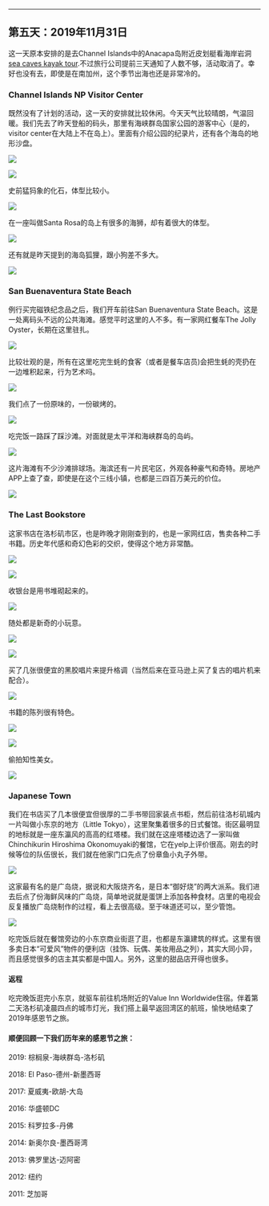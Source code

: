 
-------------
第五天：2019年11月31日
-------------

这一天原本安排的是去Channel Islands中的Anacapa岛附近皮划艇看海岸岩洞[sea caves kayak tour](https://www.blueoceankayaking.com/channel-islands-kayaking-sea-caves).不过旅行公司提前三天通知了人数不够，活动取消了。幸好也没有去，即使是在南加州，这个季节出海也还是非常冷的。

### Channel Islands NP Visitor Center
既然没有了计划的活动，这一天的安排就比较休闲。今天天气比较晴朗，气温回暖。我们先去了昨天登船的码头，那里有海峡群岛国家公园的游客中心（是的，visitor center在大陆上不在岛上）。里面有介绍公园的纪录片，还有各个海岛的地形沙盘。

![](https://lh3.googleusercontent.com/5F5aoOtKeregB8GeVZMcWqhW2WtFyOUYnV1DfwgEbFwoK_LxzI7m1wXLUz83-oArtvMuJyh2RbWx2VStT930Lo-Vc8Z3DKvzn2OYU4Dh7nMaKb_l1POgo2te2_tz4_riVip8vZw5lQeCVR6cm4suoag2ocfW9WafJP5Kzly_2OGjUhaW2FvryJu7h-49qKIXvkko8dyeBfEhDuTbATmHPMGB7qhTLuoCUp3K381337yxrQHQ3SA0oJL51UTurfv_9AgDTC4jIlYO1oHrnT6RfopLTME0xPqtnLHKhTZIVqLJSrlfV5vYK0yL2drMaVJmSvWJ11TPl-WYzxE8IDgEVJFZYBuhrBCOFT-1HZKlG0-5TbByzDBQtnYV9dvmO3Uv5guH0dhLaCRfNo0Zq5wDpo_JGmcx7zspjy_2RKX9QziWo4RavGYgc2gjdkf4NPczlMjyxuyYHG45zZagu8I3q44TtHDvujtLB73RREn1gBDiy8R_CABK_o6PKNJHjmTGJu7CSDxOjeox8acM4OMt4xoWBd_cuZQNcGIX8ofbwrsmhCXA101-x8S6haeOXvVy58Qg5eEZRNPCsFGOlUFVBVCb4gULqDTGnsiYkWVbuj46OqGpB75eXS7IqYkn-zdYL5PXG__W99pyUDtEkPkc9gzzkhFNfBE88uIT0ZGhOglti3T2xtanmad7RmCJNY017fkujYZfiashlmn8RHyIL1ZcGv3DxMZnSz8eWHN1vK0D3s9Q=w600)

![](https://lh3.googleusercontent.com/a9nrCtwi8aFdsAcNopPfqUBv1la0wPHHh6bGCYXsxVDOqDMwEnTDe8_zJIAO0V46wT4hCLPmQylj6pO55BgUDuKc6K5yvojIEgxRPW5fu4xAPqbbgt5PZX3PjzfC9-E_HWxozBmBv4WDWRQvuQ_1nggkYdgAkWLBtuMKAsMX9cF4WGwH5GDnrC9YON9g7J8hDg3OEuo17ttkYF0zcOr-ZD_V9hojGz4ApUrjEInHY1DDWxfZ5KjA5Vkngnvqx14-XN7PoCZkY4cALxNcsnDOIEy-RyRiCvgkJRQP2OLWhUQXrlknja4uQUiDGcWJ5abKrNd-3h6h4yrPLtIEO-uTBSrIIQwcZo_b4d0nip-nLhnH-55wK7UO9OZ4gFYZi_XpW9UEGrkBph721v3UmLdKWqYa8pDEEq4W5mHMO6U5VKt9qs3pzg0u0NdikofTX4tCAfnDLrysUGf_w41p4sgcCxppy2FXigMLBYuHlGtj3w0eGZAjG2OtMmJE6AzDZqaWI15hf4Q3pT8PUGzm1J12BziY-IAZsAlUd9lrSIc7Rgw5mW7zmgyN6Nhs6zFzSvch_ZL4eZWCOtnHyMUZV6LEJngwcLZmy6cekLv8Es2hZhOb2gmFsiq8YVjHIDCYKFDeX4zxcU37wkt-laCLOdGsOLEYylZlkiEBMS2LKLdx5WDwHvvBeARGqlo6pab3rmCw77_0fFwKyylKWA6ejPciKOBJXUOiOnXei3ibDPMoHUgtY8e4=w600)

史前猛犸象的化石，体型比较小。

![](https://lh3.googleusercontent.com/NiE3xZV-ktZm12am7GoxUZsHPVPfBuAMSwifat4Q6eF1mKzNxVIFO9BK1Akg2pY10tB4npOY1muUuj-ImlxcCnbuQDYISX4lHGxHZzFB9FRcFGWqkCxZ2asCcKR2vG4bOhovNCm5pMV2n6Z3QTVPiKMmv1YIngPpJotA1wFOzmP2qfdDQ4FJlLH6THM40_TbTtJ_lCDbbY3FlcmnDMD7J-QU4FSTa9hs9rWfiuocXnCtd10YR6rrPQGqweVeFeFrP9NWRnOQwZxC4b2V84yC0_hkCqMuRPFtLSmzK0MC3QfjXtdqhSwCgGKuVG5aNxGYuEE2r8WZ6IMFvkHpQ6k0ILvkntlvzlR7aA0PAXh3AYphjFtBOncsTiTB3t9ORq7Oeu5yOyVfomKJ0FOQ3TSicMK24_KPnzco-YrgtHbsU5UHWTvSP2R_KVNtsNfoHTzYFqoPuUpL0mFeYQNuvktkNDbG-7LAalSD7NEPuQDZJ3Acl3xP5zW4yYXd7m1KWe_J62nbdfOCRk8lLIQodQc0T5qDVCG6KMxAtaBFA93ms9vj6fdjUMO61wHLdKAScdAf7jVV2jmNPYQ9IA5G-7wRK2fIpp5eOWh_jum5fdjU12dz39pfEkW6AViMuWXs3ATkvUMC5FWPqCcfgVIRZKDxynkCJ4BEJkjorbroAx1FTIZiH1PecvSytZhbjf1VSMBtnBTp-SkKKA-WqUlbLNoyJKY0D8lvCc4ib-LuYyyP0LafZptq=w600)

在一座叫做Santa Rosa的岛上有很多的海狮，却有着很大的体型。

![](https://lh3.googleusercontent.com/ikFLk8NpDHmxlAhtvY_kyI9QU9Fqt-02ZNsr9TLtgv90vhItbD3pbqvRBKRoAKYUrgjpJkh5YFNK9tStQXcGkc11EqXoab7vYdw5HMzCqhWOOfsRNZ_pnyVs-LEWbLp2vZAhvgEM7Ht0JOgJWtdbS1O9K1dqVrw_des5EZMDNXrrxMCTf-s8xY9wHiLs0mGY_ipRoWFtddjmysdjcHxeF73Rx53nlu1aeEdSyhqxzRf4lG3ynQMM4kVqE8GtTPxRFp5wfkKdHjy1sO9SECn3nNaOW3xRv1O9v3_Mo056JpSaZ_HxWoOwXonBp2e0-CHMyhXfLzvshyW40wf7MYrUu8Tu9WP-wf3SpF5FAp2ZDwuc6mI11MdAePk1YEaI_p9WB8-sZZurvPrAIkxwfPrjGup-IZ5IQ_zWCjKbRqYUwwOFjOx0YsOM-lSTyBpNCVeaf0aeisdOimYZjmc3boJDBUAQ7yxxJUVfWllo1TeMHUbkbqTQSRP2qVuwz71ITNXU7tVp8Ry0J0l0wa_2CLoDnHp7-8Y2l7u6ebf8-swjJBzBECSZ9Hc7zvVyVx56PUjVvgxZOFS4gQfeUw3XHH2C2OLw2Q8r_fYjl_UIC3D6_B-TL7KKbhK56Va4jPqXk3y_p8N6oZBbp9BPAejtLS6ANSHnQIPYc0I0tf6KbKDo_uvELdwzQww_3gYzBwgOny7c3lO4tKtPHdXeVyAuhJVu5BUp312jlzF9WdDtTjPwtZ4uGHNp=w600)

还有就是昨天提到的海岛狐狸，跟小狗差不多大。

![](https://lh3.googleusercontent.com/Lic2mEvkKeLK1F-iKUTPSiFr0yOs_CHLpgtSuGdDLdEAGNqIVAsBVRnVIu3fsEeIsobEmGx7Kmu-4-nFSmXsVOLNjyDB78Vug1chG0mQ-zKBbMlhbprYV_CpJLRdfwPOaHlhdaxsn7F-Vab5fwM0e9wPdpPaN1eoUyDcWKl4Jpbh4UQHWtPpHynjxOdK-82BSg4Ze2ztiVLrcMLEEY7NmATVWyvrpWX5KECm7XcguibfUCVGtcIvt7FkMjDn5Kj5G02dfO4BZKe7k5PbJWd9TAdRx9oLAkkqQgF0uDZn-LR8_9qFs3tH-8Np6vXvntFW0zmnVlSWpeGnMf7dBJjlIEIYq378vbrA8Ftn00u3Rxaol5ZMchrBR0vz7U2ncmdTyxBDdB3GTQ0ymickp-nKoewLYe1eTtw2bNBgI1Ntmhh5ZTia3G0lekJ1HJfSgsZqrbI3pjOB73qJQG54UFka_Dpjj4XOr3M5Srny3OXG4VAvkBV606B0BBs9aJsatdBCFOqIyTIfIxnCHyQhqUmRHpBAKaWQQT09LnYjVloY85GN2a5gQrB_xaBeX1dU5CTo-_OH1VQWe8hUyiQDaI_KFvRvV9GifoblMi0h1-JJ1uQpBuVk0uPU04TtJSM6TzK39S3hjdlUORff4mnTReP9aJxkKdHRTos916VGxOEolJT0Uct8ruMplsZUkO30t_KDmg0MegLn-kAE96x44e6OjcdJEgMEPwEISSHP8D-mKOUkpkM7=w600)

### San Buenaventura State Beach
例行买完磁铁纪念品之后，我们开车前往San Buenaventura State Beach。这是一处离码头不远的公共海滩。感觉平时这里的人不多。有一家网红餐车The Jolly Oyster，长期在这里驻扎。

![](https://lh3.googleusercontent.com/ju5JVSIdEU75vJec-xDTdhsuVrC-K9wKHFysvB5cqI7fFOwB4Dj008gN1qPFyL1icFG7FJxY9omraEMCCA__sHd2sFiGWSmkre8IUqoVpzTBIlcp41SeRYblBMMSlH3hi12MR18jDitcchFAIVUS3XafwXvZH8JRFUlvwFmmYn4v_EXr2SeZixUQ8_G4kE3DmL2nlqYVZbZeJP6yAdtQLeJj_HaYSNiaT_aYcN7zEFgvaDYpzfeyXrCkZrgIkpoKEe2TOj9tfe7NRY-hOylr824rbqGsddcMlx6Wi-TOQgMpiUtQy-Q5NnVwrOXotSgTcdZzkYISOiKweFDr5plxjT6CcoLj5pwyW4-yr2b7Yd9-_7LDUrcwDo25bvyVcmIXoWOdfJUuDlhnCt56Fw6UV_pqeGoZtxmmjVtslPRdyapeARVDZO17ZO1R2HuCNSk9sZhqH3AxcakkxACqVJddLrze9GGqaNXCPBLryBYnddjdWriVHcVy-yT-VwWGHgFyR_WLRkt2azxVuBd6p4EXxaFibN4zyXnFvt4-UTuaw-9j92syevdrzYpn_FsFrn4BRoB9Os2IuC2ODeue9AkKbgKxhugB1lNswHyIB0h2LIh41nF1mLHbCePfgpKSoage1vGHubnjhUxD5sIBAdtSzdHAN_qoDCe15LXLegT748Hp2RwcQ5DBT78pceFVS2Sgwsdq8UGarFbSnpccpXTBc9Zd3sBTmw5yT8ycMK_daFv5SbzL=w600)

比较壮观的是，所有在这里吃完生蚝的食客（或者是餐车店员)会把生蚝的壳扔在一边堆积起来，行为艺术吗。

![](https://lh3.googleusercontent.com/Hu51HYvqnhfwj16ixGraIX0MK6h7vyeUeeMqlVTitJgZe3U77RWd11fKo1JT4kkPqQZgxZ5PRLDKpA8N7nB0OEV-ZAJT2tHDJ86NaxpNQ2ZRR6he06PImczxO-1eQ-sgiddJXOI3MGBCb0DZWYzkTm0trznjRi4VMXERGONjvWYbuODRW8JqySit-jJKxAFI1-35YQxpFUFcUss_RPLS07cflccpBqoJQ80Fl-e6VmBN4X2SswZJWwNYjLgGSsMaJX-IpFUTtaOkQuo_ri7HEmhY801pai5p_gj2-hn4ZyT8VGTT1NDc6QeDlU5yTBID-_i3H5hoP9sOiaqXy4xJbEMZz15xdgGCJVgVdR9EDqAIFBEHh2YqK0DeuUEjapsJewVMiqLwOw7lNl911scXImQkHbCRgkgBeHkQ4LB4SPd3Baj5TSce1tV2Y2GT6DgT2YG4YdUXDFl5Ay42qjPtzq90xZqvIuRkiACyk4sUHYD5PXCN0q21X2iMgY_Sg7F1_EozrTUrLEwzBFo5pjU9Ls_C74IzCxkYHL6Cs_LjqgA0E0RR9FOxHNeIX_Y0kyI1aYy1dtn2C_mI3otRmkUlsuh3viLSs3mePwb_mzKNnNn8Y3Tk3Y4nba9dKJpPVv8CBceHQ6NAQXjznfXCM8eHpefLseYk3zL5tdFsGm_2sqeMqCE535WdT5tr3cDv6I5_vlaeNPwvuzlkUPT2wpAVzS2rCV2P8hFTtpaA9HgS0i1r1-zr=h700)

我们点了一份原味的，一份碳烤的。

![](https://lh3.googleusercontent.com/D1Xx0pWUclURaV8o_O9fbEJA-8Kbbsz1rVUwh1RcPu6NR0--bnB0mxpQHCpQ69tNKScjvM2C4aT-t80DroevqHShM-Qzuo9pgAVMN7b7XzYQfbF21f7HuoiF7B0biJ9JRdTAIghPuREhGMCLpPn8Gp4ZOxqNbUJNrO10SGDfxqvnhOMnLIb-ygC0A8Lg-FAJVBOld0xlBVsnrFOuUwBKxWqv1JauILbpHTI0ZEMy6e_OkhSgz9brUAvE2VdnUY-NMLflt-LamZeunfdPfY7AG_bZDGCbgMlGWgNfQ9dsehzwvF2db7OmgYk6RufOdhcbHK9zhb5eYdB6g2yK_OfflZfI2aWPwYvlQMXHujwTNe1oPtbMdLoC7fAhsaf9rZsgciiyZfFfGEFhb-bgEvxQnAcarKDa8ZsHlVpLAP91TjJF4Qwdclygfa1EdWkwheaHGeyP9Xvq3pvpl0b5jlvMhfbQ8g6qU3b_-4TjnuwZz2KqaSRgj0_9GToaLnoO7dCfy7Hv6p6CG2vHUqBa6jO2Qxe918ss7c-X1FOHUxQwbF7IM1mkHeymq5C8aag_OfNrXQaFMY4GaMNdFYLeL-Qwr4u-yJmeqNRdiyeCYfEYJvnJ8ZLSTsgLy7rds4dE9lCsQmh1PjVepI1zV5KBS3cgRM2dquJd5I4ikSb_QakEtK7NwOL5kNPsVP1qmpP8zz47n60ZzBZaoG19xjm7sNnxf52qw1cDDwJrYpn_8J0UJiHxWz4O=w600)

吃完饭一路踩了踩沙滩。对面就是太平洋和海峡群岛的岛屿。

![](https://lh3.googleusercontent.com/gnC7DsOyhRS_Aigez5BiNb-Yn5Zwjp6-rxr2Lip_H1kxMLWib1kJQyRBCKIU-KbQ7pBkyxtTCSUKy8HUDeEV4r2uT1hgOYDZ1BoEP9uVVZaZgLIrb0UcPx_QgW2ckUkaNUyo6aaE2Vl19Bt8KiTTS6V78nVBe8eU9doMjotSB93K9CvUbE3eMn7NP9h7KKqtHdylaYphQJWb7WKmxlkBTZCX4_2xW7Mup_nbH_TanKmrhpREhRPRdUK7tUXhO7Nem8be-ghCjasMb64g_jC0uBFJfH1L2LoGW6_xruYRgqxKD9ARAroHH8SottKvW7uK_Q7LN6jSXKYPeyyXOW5QM34jWRmpdvrQjfozttccoXPRArAdLKOxTvVjQpnddZmZL_5HBQiWEeFXMRg9Y8Cd8ZoOJqdC3lLoWX10Ir5MCyNk3e5teRSxaB-1sTZdNq-w440fXu3Hk2V6xpzlv8FoyyFFdSyS5gEi1Z109jbWAIRTzmx66PUGG_H8KnJQyer1r_VdC-CBx1oxLEVahtzKjICGFoRfBzVgk-fHjvY-LRFUQfRMKC_DSyIG9MsJlC0_g24nDRjZOfyAUOWaSEJ9q-1XSR0yPNcl3LG-eQ_WBprWuMt3TlLhvyvroBG04Y0sj6Yf4BtoyecG9Hj_fUiiABQPZb1JBRzKW9e-6eOg2eXO80H471sc7nyI5LmsX0WN1D2dBPAzujHnKydJvzeAX5NewHTFfSku7DYldDgXeUsC89CY=w600)

这片海滩有不少沙滩排球场。海滨还有一片民宅区，外观各种豪气和奇特。房地产APP上查了查，即使是在这个三线小镇，也都是三四百万美元的价位。

![](https://lh3.googleusercontent.com/cyU752m9b7uoS5ClTpqErm_-PlPNjy5AVUb-qa-LF8ktPFV-BEQ_RB_4TNf_d7Zl8BsdyLXx9Nyut4WwYDeGCt5cfBi5sKY-pmWqtMOSY-rtsLOP_4CuE1gl0nWwsI7RQKJoTvb95wPS47hjoQ4aOkCeOPDixZT6bs5L8tGBNVGIWvzaTqq-FffqUCpKn7-oAVz08buyyMWmQR9pm7WK28W19MG_4MlHftng5lpvU7j4MJhlwNxGJpIYCWDE6Ii6GVkDtEdCmNA9DC_rJj4rfWtlKW-lRNp4K8VKgcp8HRuPr2UC9fTIsJ0e7Z_0QFzRVaoSuOWwkTF9YIq0206a48sLXq7YqH4lLnip1PPPhmH_ii5S7fUUKdX4eG3kEiuuxAMXk-_mly8KLLZeubY6J8djEOXti99uBTLN8e9POyfiRPHoitWDSNiMEN3pS2L7a5CDksoy1ntwckfp1sZ0qvmSlPWxjmL9_H2js1wvwI2m8JCcCak9bHAij9l3qNKd34Vva0p6gUX2ie2MF0qwKhwbmj2h3_7UDTtMTRBh7PlGSSPU5S-btxrfLuXmfBJhe2qabU6ftP0qkykBvIi_sZkdiPfqFMrpjbUuk4hdaiA3e-LzFybbHd0GgPR9-QNHZ_3_vUf57fHG9fRgZkbDpk2Oi0eDB3-OGj19nDgpGvqx3-KPTuaf3KlVkx5z2lyoj-SuwiQ6zf2sQGtvAjjNCpRd0RAp8kKx07C9YS5Ayowce_sv=w600)

### The Last Bookstore
这家书店在洛杉矶市区，也是昨晚才刚刚查到的，也是一家网红店，售卖各种二手书籍。历史年代感和奇幻色彩的交织，使得这个地方非常酷。

![](https://lh3.googleusercontent.com/f4xk9cDJjumximXZR3ZC3q_s_glyZCQRjQfdl8H7mmQtRjM5cN_oLyDzEdXUG1qE1vXTt9DtIE7u_LXINu_r16FLPqwXzvnF4sszhn81AdOfvFhVDn-syAOtnAs9c6enC0e-x3p0qz_ie7Vl-DnkaCiUR_ezuy9fyj6paT3fc2aQtP1v3ClkqA-b-EdZM85_C2VH4FPsoBkAskv-Qwj88uM7EqsSlHu5gkAKL9GwU2UsVxG-0e6AHfD96Hw7MVPR3ZtK0ueLr5gf8NICkK_4JIK1wX_HaCEIZGtPQVLAzeHP_oy2RMFfKTaPofshc4wN9Nyp2RbSxMtHOjLVgT-qv2H8913d-E5ns8YXnpDTn2Vda8nY0bKLW45vi6K5hP0i7HPzZlZ26P_qpoM859XmfI1ioTxExDMi8ZyU6ob5khdDArD9FEBbPA97FUMQiMBg7R4HIOwwucgU7AW6tVrVCPBTZ2mtEY5KP82M-u867HX7t1F78voLRBFZU9zxT2oQM1NLzQJn0g5SBPky6K8KBd5aXT4YS0OHWUGiBBxU1hfz0j03yjhfertTzNkBJDBshMo2qian1nXMhx-w7XmHUliKP8ZDDYo5qAF14HrmSsuftl0THFTCWIKpQsjm9HMBPdBA8PUo1nVhsYT7T3zkof6nJ4zZGuuOGmnL680Q7JIzfk36-N7Y73l_32KB7uIHlkbV99xurM7CXg1yGpL2UQJENr0ffITGZZ5Txp01gh9_Bqou=w600)

![](https://lh3.googleusercontent.com/OB81Nbz7RLwZDRZ88m6vDFOd_8vutTpuHKHQJdbnBMb1HWN0c-p22pDpPR7kmNmcjCLTAKs-yGyY6bqf6qbNW8dyIsH7ozdrcHW3xs6HpzS1r0mFLEAkipm0oQLJ1kNWv3ESYklB0ttP3NDLk4aeAI_G27B2B2I0qWmtboV1bLQ4KdZy1deDlZbDDO3g9VYUws6PQhFAKkhHPULsu2RSS-6RcuwLEyGr5w2AKKhMTN0HgvsxnEyyNaPG9wcOw0OmkXfs04Gq2k9rrrZ2kWmnmYheL0-isQn9I7BLR-Ne88FB8UbFAhyySAMIa03qQecgMgFnAx1f05ZEOHWfnhwKkMyImHiauZFcm-ZDcRil9wDHmljglocPq5Qe58AcjCNFGPAMvMSylK5Frd_7bdUke_FIabFBMY3_Ay5TGaW00Ud1YzlJEBWkz1PTP1UZg48h0c6s6ob3XMMF5gn5qCbLiAbR14acf16KY1uLcUaBe0jxh67BlchnSVOX1exQboBgCIMRm8EQCrqNDrO1o-oxidnteXIjG6qqKWEfSlQAIzuMUjz2cvQg-oGcKaqYKxuZ31oeRH2xLd-eebErEEiBpnJGf85SviYiW26n0xITZ-xL22VcKnaYt9e8u1rKtzYoY8nI901kZmdGWVLtcXjyuuGxQPkYv9CRmnzJRH_6WPSzVBjUfI6Gpo9BWeg8k7etdmEwVH6bxDIWtbCWq1BWex3tKfole2TcubVG77FGPxrAW6iP=h600)

收银台是用书堆砌起来的。

![](https://lh3.googleusercontent.com/KDm_4UP2-yqyNbjaAkVwnpGzFmAgia1hz-dPK4DT0NWEVXTvdoVGQ9y7YOJOVGBrf7X1asooa_9r1jkFK5vWtcX4DZZOV3l1MBgT7Lh4tMDmp4_xvAJMEXRynQGog30GjFA6nwFQKiw6s1FyYcFVcQoba9LASLkGZ50IQOhh_8EKNwNw0mMWJticR8mfobxs7G-cnguqOYSumqxjpXh1r2oLmNMF5OromXS3rfK1Y1yctlJrzn5qsc0ZD7Opn7ujQjyZvic-enkcnEWQY1eOu63kR-Q_m2SeQXrWjzyczlZJeT5X_uy-alPt_aPNG20RRwLYEtFfhds4Q7IYWzaOQ-HB1Fd9N1a-fZHxdRmAm4uh42Y5gTSnRg0vSJyO4amEAEklKNCzEre3u6d0USyg4imO0-DYBbbWBJbFaFJewzm9ZBetic93TyKAuAjYd7-KR-0y_ev2jwLl1dJsBLFkuLnXpR21VvmEDJUYTMz-2zjAOO_CaMHA_z7HhDtk2IuFTXyoCTpSbIfjRl9_cX7jVGeiejICL0TnO7qF98lqR6NmUjK7tlUZmLudu5-nZL71vEg9jXxOudkna_3KWshaua_VhXxADYrTVk3p5q_MxwCoAj9RFskG_GzHz8cVn4QA5clYv3Cn5prtOo-z09JMpvHJJC0aVbatxRBUAJKeevvrA0-juCyMwh7PbWUzl2RzojHk7olT-CIZ6zubaIzbND4BAS3MadhR55hvELKer9u7j9lk=h600)

随处都是新奇的小玩意。

![](https://lh3.googleusercontent.com/yWSPu9_nOtbxrVXDUKh45fqMbIXxQ6qPSRXRYnmbOjSKRH4ivYd4YYUPoYGVgtRH3eUbQKtQXp0mdXdAp43pwooeEh8Zn9Yr7FY1YNY69OehoArtkKefeIIiR_Ri2DMt3E6hNUravx2ODt8Rn4WGjmdRwHCicfs5A-Y_mXdOm9wKli7dvrC62nq5mdfmFlUJTkoliN288fs6g4lgTpMUFpziEvW6u1Cj1ayEBEXKkLe-nbiwdOpe7DwLgm2K99NTfDC5_9syleiqVuKlYapY6tplwvc81Nu8nJnu8pnhJWaB4EuLnBzvxwijnxoICxXJtO5hzZuRIOeyYwloIxjU8ruPPQ-EmG7u_GEUXN2q0ZqlKG4ewZ-nHR2_A10pSw3YG4TycJxc2aDTlkLURYlIiNeFkIGxF02Way8GaRJpcu6RnO1B0Nb639Z6jOmADkDYBl4EEuiVksURIBKwqRtp927RCn9NEQLvEAgGmvwLLbbCyOIjh_GT82FO6glAizZtXrmpaFXTnYV1lPO6VvV2M8irDaSpC57EKUgvP09ez030uwltxNslOejQah3CHvScY0fh45secIkLOUpA1go_E1Ldo6wqX1lmx4dKU05RylhLXB7AWcNt_57nwGBdRftqES6v-gBwnAR2H-yJ9vK-OdSi6pWotOOCXnMHtLmwguYZhqzGbCgkeGnocPfG0A5fOfeGtKZR1zxaGA3eRT1IAbHQuM6hQu9yUvx5vOqNyj3sPvfy=w600)

![](https://lh3.googleusercontent.com/3eM-KsYqPuyLnzUTItf534ZgylNj0WzcxEvyMxC4Ejw9gqZme24xJ8pGDIt7c40qJZnyvsEsWtHcNH8PTHIXFWodcCh1a5BZN8Fn8yDOIow8TTLfy-bvBv7dr08AQRKEz5QIGGl0zn6Ndp_bIMuQ-IC0LgjtpCTNZmlLL_mmXiLU5RWT7FLgEKtSotDuUNoDYKA4bOMW9c2Y6fPDE7NhKMTaUcQds3L2EBupbM4C1LUAiSNAz-nH2FHA05zi8v2LdjKheGYnYdUSAHqxXqdgAXyMMqQwQtF7v5xkFUQVcvtOEcQ0Jb1_fWFupJzOnoggWjPsUUixwtvmhup_e8srG82sYv8rUbt_ZRGXAQ5O3_5Yh744GMzlh6pEYm_oMFIC3yPY_7XE5YCbsMZ7ah_S6atGhAq6OwKrFNK6NzGGWOXqSZRNdyi0INY9OoJDMa6sPjbreroZkIBv41Tz5KRgzISgPxTVh05yvuGJR_VU7yybdszmnbtPbj3ObQ8IUtitulcAOIGXvTOaEl4UsWLKvAyonVG1ejVrQqhTqVsdlEA0lym4HYB_yK3i_hX96oLN4ooRG4NyAE-RB7zeQmKmgURu_ovFy8wrGUjQSQz7749nKh3Vy_M-o5r8S6oCpO_0EXb3CAeTSFyupKVkPxrYYKUMuap04FqMBAGaMcTP4-q3ER4Co1t4B4U4Wz-XXwSC3rpMF4-1JHM2RUHZPtS_Vi762XfQfjKHOYle6ubKERfpVEct=h600)


买了几张很便宜的黑胶唱片来提升格调（当然后来在亚马逊上买了复古的唱片机来配合）。

![](https://lh3.googleusercontent.com/eJXHLmWDrk6ajw8mgMzKcE9gYJUlCgD10blSFKVB2gA1VbwEh-4RRix8A3VDk15apzI8KSqC9vn5MozvcEQK010ZDq3ehyRgLwBWAQolKGDoX2XxchITx7tO_SBTsfHWyt-r7NdT30QWdG9hmq8JE78rXUAvC73NyO1WoQyRs1yESN60bMXjhSm15z_dKrlQnYv7ZifmmOKisPBYon9D1WAO4-kigqNwfKS89HLZRLQW7MPMM2NRcdvOTWbAEfg8mgx64sRHG2_m173VG-5GoUd1zOYzszO5g2cRKEFY4YNrA1LXMtGUZi0J9Xge-2LSr_x40Qe_zhDVOe7K_68auswf-2SW6Z4movvhMR_tDVQiU8OgCci1BXrwmcxrCL7E1A_TB3RAWk1khST-eDQY-y0nq21y6ieAzAWE15HO_pH_oCE8rJdcceedqcGampqgvWDl7RVWzL_nJlPruzP7x8LSbPi6nFSrwL2AW4-9_xUjRDKeG6ZflS0sjGMic2QBTcIXHlXAFjpF3F8tCP69r-rmtxgF6ZwwxSjgcmAtOYAwGbwe4h5CrXg6VHILmxHmW9La12ERNeu1SRkrnuOy052BJZcklWdhQGgOpijc7MaMtBf1j4nPmHWz9eKVya1jQxjM3KHh1Q2hWRVqPbcNVZ1dsZWB31_8JMl5OWgkdUmERVOcJ2TC2FGK1dD7xwQ43KErDqlgYFDbBX9W-p5Pv02BAxfwY1DACoYlOoNFb2G5_Rzr=h600)

书籍的陈列很有特色。

![](https://lh3.googleusercontent.com/eHKIc8wo7y-T8XW42zvvjbNUogq9UWlK_8aXg1o85pjTdPOQSDzkqmzCvg2U8MZCTmMH20hIu6RfRNwRHPclBhkx9eyBbWtsexRcYF_GJSn2p_pJKlC1SpJ-_P05JxqZ8G2_3vc1npJdGdMVlIG11u0zbIhXlGzipEdTv4u9-0cOmU1xyoLXR0j7vFul8ULULmz0D1v-8DT7VLGiNzLiLMPsu12m4PLRb4h8Ab1AdI0Wi8vKKB8_peUsYUTwHjDVp2OLlC8DpCr3b-NLKepijLRBH1A16KUx_AwmECzV_Jz76SwDclhY7zGj0B3KwWPWh6Jyok4xHobZPs3Yo449VUvABu9LKp_An_j96rTLXjXJ4Z9zkHZ7qIDoKVpfJ4iRbGFMwlZOMqtcSCBqktPYYceGnUn-awriw75psoP1pd5jkNi6fveWh3xBbK6fsLG8y_BHjLm8xKuQGKCpo5F-b4W97m-mur7g5HX5gUQqb5y6oRa6w4T6dVU3AfUkisO1016AnIacomKbBmwU-hjPMtS8blFxPA3zBQ82A5XGHjiUitiqtBe7dc_UkZ_86kxm9UbcKstaUOHhtKxZtxKahuL_WQzFnFnkUHB14GiMjuTyI203dWbCddGz_FT6P3ketdnSq8MyoZ0-owI-2leVVsUQuEccIBH0WRCrfBzKlCp-NXwlZYckCmdHkyI4nRcEpXm9VryMfFJjzBmsNKRZWodu9jP12f1nIOGRfWXcs3ja7tOY=h600)

![](https://lh3.googleusercontent.com/W49p6KCCsO3Nse7bpuQCirQ2wLBCfrnNsHQoOOPHq2zf262S5jcLYlRe190cVUv3d7vk_oCGUl4XmlTStixEQUapd9LqX01KTZMWT-5x7J4YkQpKmSCWUkakxS1X2vcchWfk3eU-Ohs6SDnvfjsblYHox4oMb0jKhIfpm8ngts7xmDLq-QjUC5zNPzq47GhcIOBzB0Yoy6TzKVZkHXi6SKowpLi4QnO9_abn9LYtIlKrkqLqdw1IwhivwCKl7ST2HYpoz52oibztCB-k3lfS3J2JIo24E1X1lHDzWrNsuhV8S9eAOu487KqzXXvzvwtWptvbYw9DyG7ZO3LlAqmI2pa-9bNk3SRDukOeRA6NadNtMYr4PHLC_iNAoIheLH4SdkMZ0uLx9910IZ4Qm8hrosqyoQ4RyOWzvRpzD-NMS_SqSipXMUVYL9VI83lv_6quGxh_suBw9tYOmSI6olNAeSBSVgS5p0GRpsc7iMlLf9M71bo5gpR7-7ycyBlWMJE5mUzxY5CyBbYkeRpg59Kty0pitgwOiXFDGxM_ZSufX87IIPM1BhcHQmWSLDJynQwY_nHOXe2ZGksCHYrcwxNkczLhGNIDBfH0GOvRgugu17NVd_6DBk6ZoZUvSa89BQccWSz3ubvvmc6IDH-k7xduE4-WquV2U7udR6hN12zbWAq2_dPRlsDjYz43fX0VKzv7F-2UCs4yjD_fzOJNSBpQPHEae3tQZjMOHuaYqV9xLGK89n5s=h600)

偷拍知性美女。

![](https://lh3.googleusercontent.com/xTo3stPTF2xBeKE8wnICJQi3eotAmh2AOJXaQ3eSM-FtlnxGTWra0X0r_DrdjbLt4FR8odRe_lBUPnWPtCORfjcfucbORjxsnG5EYi9eXvsyHLXijwo6o1wxQAJblSzCnGznww8pshVSwdnuX7SIAxRynUZ7pZ-k9l8Zei85q1kfmSxP45BUnSmtAXlMe9x2T-qVMGbkd9qZJzzBxtoBPEFKXc5075z-VCYYhi65TQxNRyU5c-T_SYtf4ITC6lV5WJ-aTXq6Ze5ayizqcSKWGnp_vfpUUy0zC1-57KU-LXwtQVej-x0yoXdjOdt3-4ZPud6CIBAK8gHcE9We9OWfKmBVG9Do2p4cu1Uw2TekNTX-2NKMmp9oCH6HxdyQzgQmM3a0hrN324s0WUTax9ihb9RXqlp3DTvzxHwWG2xp9Ntwo0gtdKHl6P0EOOweDn18NqAy5qB64Rv9ajs3wShoO-snJqUuRkin9Bxs7J2nR_hwdbPKHG-R-W9qD26U_ZkLPItH_AkpPnzf29n1G3TPeqKVln_8PHeA2QZKg6rGvQcssF-0IxxVnd1HsJlY9DYlQWTPsSytD2o_v-Mi5PBV6PtTEO5t_bmJd-3aLM-2jVTg4O5C1Zq1ABuznnp94FWxkwH3mOxUCqftwJBVlY-lnj_1iKLBkKkzIbUDzAREJdTwAebZjInpjsQKZ1LPmIb1o_hr55enPLNmjPju8bF1qheuT3zXTHDHSGGrfzTvRlRhCxan=h600)

### Japanese Town
我们在书店买了几本很便宜但很厚的二手书带回家装点书柜，然后前往洛杉矶城内一片叫做小东京的地方（Little Tokyo），这里聚集着很多的日式餐馆。街区最明显的地标就是一座东瀛风的高高的红塔楼。我们就在这座塔楼边选了一家叫做Chinchikurin Hiroshima Okonomuyaki的餐馆，它在yelp上评价很高。刚去的时候等位的队伍很长，我们就在他家门口先点了份章鱼小丸子外带。

![](https://lh3.googleusercontent.com/52nN_TKWQv3GztU93DJG4IOkFjGBHUPNwhAtLop8s5KCM6jt9uSyuBL7Cjht_04_Vc7xygVnGkTMerZKkRPqcC1wsjPULHpcpaITY8n_sYIm38bA-L2x4K37-R8FrFNEhhiOvdKnFG9279_faio5oAkt4LSaKNrieButvK1qIX8Xut45P3C9vknXtRIddQxn3D14QjROKh-xk6yN5eh_-Mg4rE7WFa17KjeVrpT7AfBedwL5HPSROEBZNQdcK7G_O3Igzib2yFi9WZBGP65kUTQxIkW2coRUfGaDqOpcYC6c2S8ESEqz-di7zA_bJlFutGGoa9lvJexTIftc9rfUYu4HpxUp4fUPycRAA4aqHhUh8rpARsWPAIvDP6I-2R3U16b14MDE8QG99FwZBAndhyeBb4hP6ZPTG7R1wW2eOxpcmtmcz2I-jIenMc-SvARxhuRCuD2ksqy7lf7_XWWmBGO1ScbhDAN9ryl8swpqQhBexCLYHvwleSXhBChMTzOmFqll04RTSt0mlTo314TpYNlEkw1mud364gXudt9AQwcGt-m7f4T0CANfvI5jwPNuLipRQVaeaB_kIHTybkj5kmed6nXONAFvOJ_bkZ2GqmNA3d-4yyRNNu0tyKRTSgsR6b6bAIsfngpA4AYdyislad9uLPo7zRSf6HTJc1kd9oROTT6T4nvf2wvxvkmiKXjhd0ZVpWBOnYdwWbhDFqzI3MZAyQLjV0fpzAvl2dOcIbNHsBSh=h600)

这家最有名的是广岛烧，据说和大阪烧齐名，是日本“御好烧”的两大派系。我们进去后点了份海鲜风味的广岛烧，简单地说就是蛋饼上添加各种食材。店里的电视会反复播放广岛烧制作的过程，看上去很高级。至于味道还可以，至少管饱。

![](https://lh3.googleusercontent.com/Paf6tiS8sFfNiUXA0oFGrDkDdpxucMadnWXash36DfqlANqFbn5DSjoHFL4ntbRs1TR1tTB2Rm3Be6o-225mJ4vYPDmGbna40bzlxOC-9Bks3JGJrGJAyzhwVx4K6rf6by3wYOJSXDJhzLclCdvysrMh82xIXjA47ikGTdla4jJ3_v5fia5DQa7Nd-eRAXfFo74eadhJVkuUdFEJUPxv0EoRkYbs5-S_C-FI3ZFeUEZtMHuSVvLVssrE2g-YDkiHHBC_id0I5PsHKPWpudeTLZhMW5YyL4Z17kihmgbkbY1907C9xU3ndOkQprLsaaKShYAVTzEWz7K1HQUjmXbs5hh9EL0xsVejR0H5lDIwFHZDARSXXbapZPVW8KZ2eQwb-qWQOSPHEa48eBmG9vPSO3q342Wr_bnKpXKBaRaEfRpTjhcoeoP1Ih601SFFqoAmUw5FTMDBnZoQhtNxJkNQ6uvI4NFLDfqOyaYE9xWYO1XGwnsHEzkCuUYl95xO8KZHYf87SIkfEFH3LsouD9OCvigLbBSIrMrncujCv0PZEFmOS5BSfGkUwNfAaGUGkA2lsPJ2SS8xNpw4KrdgnZVw0vSU7URS5swLnXpLN8UPMHYJIq8Ne-IASJdA8c4yNdJpBQdhCm8QldgWak-zN_bubQiGUSqgofobXoiTHviiMeEn_1TR6z-stSYubtHKIbdJHYv79YO7-wkGJw3RNDdmw8WaT4Woz_yhG5JChiUuv_KDFpoG=h600)

吃完饭后就在餐馆旁边的小东京商业街逛了逛，也都是东瀛建筑的样式。这里有很多卖日本“可爱风”物件的便利店（挂饰、玩偶、美妆用品之列），其实大同小异，而且感觉很多的店主其实都是中国人。另外，这里的甜品店开得也很多。

#### 返程
吃完晚饭逛完小东京，就驱车前往机场附近的Value Inn Worldwide住宿。伴着第二天洛杉矶凌晨四点的城市灯光，我们搭上最早返回湾区的航班，愉快地结束了2019年感恩节之旅。

#### 顺便回顾一下我们历年来的感恩节之旅：
2019: 棕榈泉-海峡群岛-洛杉矶

2018: El Paso-德州-新墨西哥

2017: 夏威夷-欧胡-大岛

2016: 华盛顿DC

2015: 科罗拉多-丹佛

2014: 新奥尔良-墨西哥湾

2013: 佛罗里达-迈阿密

2012: 纽约

2011: 芝加哥
